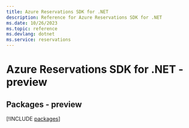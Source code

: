 ```yaml
---
title: Azure Reservations SDK for .NET
description: Reference for Azure Reservations SDK for .NET
ms.date: 10/26/2023
ms.topic: reference
ms.devlang: dotnet
ms.service: reservations
---
```

# Azure Reservations SDK for .NET - preview
## Packages - preview
[!INCLUDE [packages](reservations-index.md)]